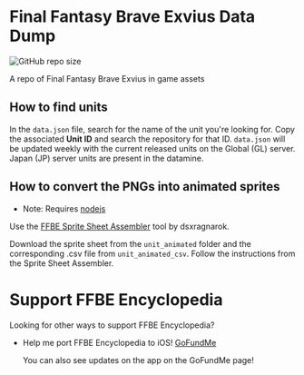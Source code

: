 # Final Fantasy Brave Exvius Data Dump
![GitHub repo size](https://img.shields.io/github/repo-size/KevinGbalay/ffbe_asset_dump)

A repo of Final Fantasy Brave Exvius in game assets

## How to find units
In the `data.json` file, search for the name of the unit you're looking for. Copy the associated **Unit ID** and search the repository for that ID.
`data.json` will be updated weekly with the current released units on the Global (GL) server. Japan (JP) server units are present in the datamine.

## How to convert the PNGs into animated sprites
* Note: Requires [nodejs](https://nodejs.org/en/)

Use the [FFBE Sprite Sheet Assembler](https://github.com/dsxragnarok/FFBE-sprite-sheet-assembler) tool by dsxragnarok.

Download the sprite sheet from the `unit_animated` folder and the corresponding .csv file from `unit_animated_csv`. Follow the instructions from the Sprite Sheet Assembler.


# Support FFBE Encyclopedia
Looking for other ways to support FFBE Encyclopedia?
- Help me port FFBE Encyclopedia to iOS! [GoFundMe](https://gofund.me/9a342f26)

  You can also see updates on the app on the GoFundMe page!
